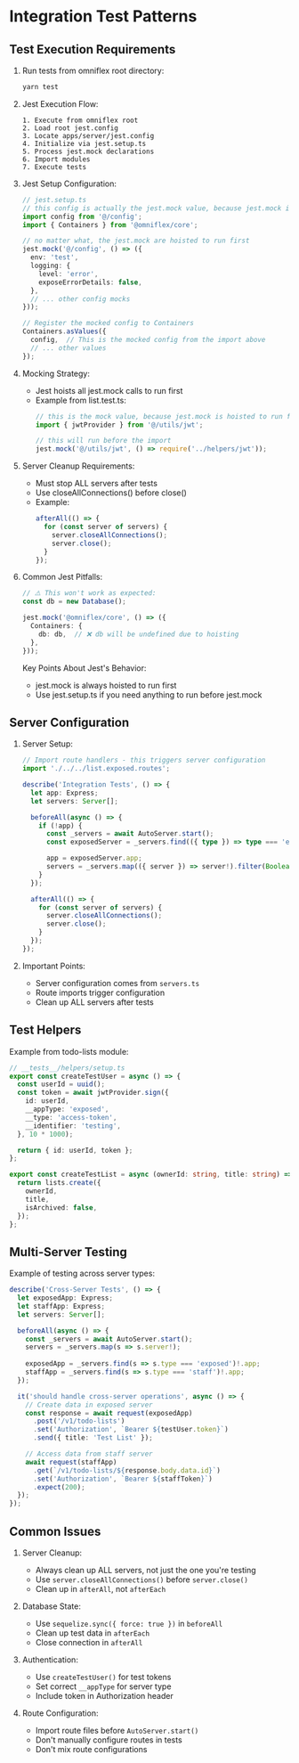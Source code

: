 # Integration Test Patterns

## Test Execution Requirements

1. Run tests from omniflex root directory:
   ```bash
   yarn test
   ```

2. Jest Execution Flow:
   ```
   1. Execute from omniflex root
   2. Load root jest.config
   3. Locate apps/server/jest.config
   4. Initialize via jest.setup.ts
   5. Process jest.mock declarations
   6. Import modules
   7. Execute tests
   ```

3. Jest Setup Configuration:
   ```typescript
   // jest.setup.ts
   // this config is actually the jest.mock value, because jest.mock is hoisted to run first
   import config from '@/config';
   import { Containers } from '@omniflex/core';

   // no matter what, the jest.mock are hoisted to run first
   jest.mock('@/config', () => ({
     env: 'test',
     logging: {
       level: 'error',
       exposeErrorDetails: false,
     },
     // ... other config mocks
   }));

   // Register the mocked config to Containers
   Containers.asValues({
     config,  // This is the mocked config from the import above
     // ... other values
   });
   ```

4. Mocking Strategy:
   - Jest hoists all jest.mock calls to run first
   - Example from list.test.ts:
     ```typescript
     // this is the mock value, because jest.mock is hoisted to run first
     import { jwtProvider } from '@/utils/jwt';

     // this will run before the import
     jest.mock('@/utils/jwt', () => require('../helpers/jwt'));
     ```

5. Server Cleanup Requirements:
   - Must stop ALL servers after tests
   - Use closeAllConnections() before close()
   - Example:
     ```typescript
     afterAll(() => {
       for (const server of servers) {
         server.closeAllConnections();
         server.close();
       }
     });
     ```

5. Common Jest Pitfalls:
   ```typescript
   // ⚠️ This won't work as expected:
   const db = new Database();
   
   jest.mock('@omniflex/core', () => ({
     Containers: {
       db: db,  // ❌ db will be undefined due to hoisting
     },
   }));
   ```

   Key Points About Jest's Behavior:
   - jest.mock is always hoisted to run first
   - Use jest.setup.ts if you need anything to run before jest.mock

## Server Configuration

1. Server Setup:
   ```typescript
   // Import route handlers - this triggers server configuration
   import './../../list.exposed.routes';

   describe('Integration Tests', () => {
     let app: Express;
     let servers: Server[];

     beforeAll(async () => {
       if (!app) {
         const _servers = await AutoServer.start();
         const exposedServer = _servers.find(({ type }) => type === 'exposed')!;

         app = exposedServer.app;
         servers = _servers.map(({ server }) => server!).filter(Boolean);
       }
     });

     afterAll(() => {
       for (const server of servers) {
         server.closeAllConnections();
         server.close();
       }
     });
   });
   ```

2. Important Points:
   - Server configuration comes from `servers.ts`
   - Route imports trigger configuration
   - Clean up ALL servers after tests

## Test Helpers

Example from todo-lists module:
```typescript
// __tests__/helpers/setup.ts
export const createTestUser = async () => {
  const userId = uuid();
  const token = await jwtProvider.sign({
    id: userId,
    __appType: 'exposed',
    __type: 'access-token',
    __identifier: 'testing',
  }, 10 * 1000);

  return { id: userId, token };
};

export const createTestList = async (ownerId: string, title: string) => {
  return lists.create({
    ownerId,
    title,
    isArchived: false,
  });
};
```

## Multi-Server Testing

Example of testing across server types:
```typescript
describe('Cross-Server Tests', () => {
  let exposedApp: Express;
  let staffApp: Express;
  let servers: Server[];

  beforeAll(async () => {
    const _servers = await AutoServer.start();
    servers = _servers.map(s => s.server!);
    
    exposedApp = _servers.find(s => s.type === 'exposed')!.app;
    staffApp = _servers.find(s => s.type === 'staff')!.app;
  });

  it('should handle cross-server operations', async () => {
    // Create data in exposed server
    const response = await request(exposedApp)
      .post('/v1/todo-lists')
      .set('Authorization', `Bearer ${testUser.token}`)
      .send({ title: 'Test List' });

    // Access data from staff server
    await request(staffApp)
      .get(`/v1/todo-lists/${response.body.data.id}`)
      .set('Authorization', `Bearer ${staffToken}`)
      .expect(200);
  });
});
```

## Common Issues

1. Server Cleanup:
   - Always clean up ALL servers, not just the one you're testing
   - Use `server.closeAllConnections()` before `server.close()`
   - Clean up in `afterAll`, not `afterEach`

2. Database State:
   - Use `sequelize.sync({ force: true })` in `beforeAll`
   - Clean up test data in `afterEach`
   - Close connection in `afterAll`

3. Authentication:
   - Use `createTestUser()` for test tokens
   - Set correct `__appType` for server type
   - Include token in Authorization header

4. Route Configuration:
   - Import route files before `AutoServer.start()`
   - Don't manually configure routes in tests
   - Don't mix route configurations